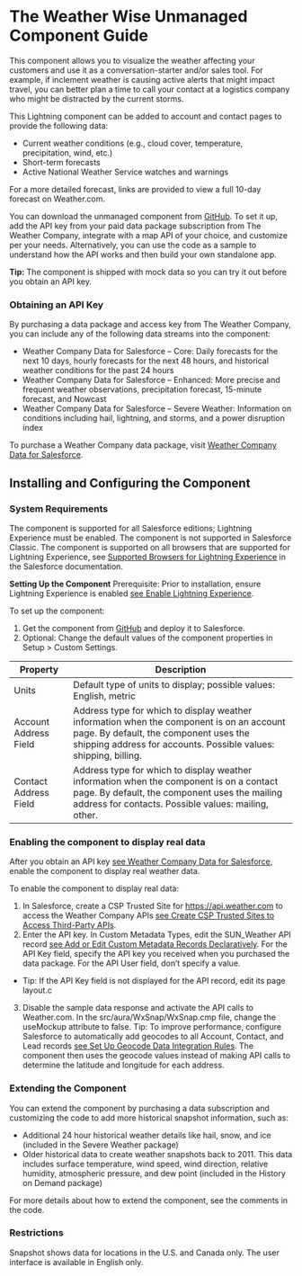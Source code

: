 # The Weather Wise Unmanaged Component Guide

This component allows you to visualize the weather affecting your customers and use it as a conversation-starter and/or sales tool. For example, if inclement weather is causing active alerts that might impact travel, you can better plan a time to call your contact at a logistics company who might be distracted by the current storms.

This Lightning component can be added to account and contact pages to provide the following data:
- Current weather conditions (e.g., cloud cover, temperature, precipitation, wind, etc.)
- Short-term forecasts
- Active National Weather Service watches and warnings 

For a more detailed forecast, links are provided to view a full 10-day forecast on Weather.com.

You can download the unmanaged component from [GitHub](https://github.com/TheWeatherCompany/weather-wise/). To set it up, add the API key from your paid data package subscription from The Weather Company, integrate with a map API of your choice, and customize per your needs. Alternatively, you can use the code as a sample to understand how the API works and then build your own standalone app.

**Tip:** The component is shipped with mock data so you can try it out before you obtain an API key.

### Obtaining an API Key
By purchasing a data package and access key from The Weather Company, you can include any of the following data streams into the component:
- Weather Company Data for Salesforce – Core: Daily forecasts for the next 10 days, hourly forecasts for the next 48 hours, and historical weather conditions for the past 24 hours
- Weather Company Data for Salesforce – Enhanced: More precise and frequent weather observations, precipitation forecast, 15-minute forecast, and Nowcast
- Weather Company Data for Salesforce – Severe Weather: Information on conditions including hail, lightning, and storms, and a power disruption index

To purchase a Weather Company data package, visit [Weather Company Data for Salesforce](https://business.weather.com/products/weather-data-packages-salesforce).

## Installing and Configuring the Component
### System Requirements
The component is supported for all Salesforce editions; Lightning Experience must be enabled. The component is not supported in Salesforce Classic. The component is supported on all browsers that are supported for Lightning Experience, see [Supported Browsers for Lightning Experience](https://help.salesforce.com/articleView?id=getstart_browsers_sfx.htm) in the Salesforce documentation.

**Setting Up the Component**
Prerequisite: Prior to installation, ensure Lightning Experience is enabled [see Enable Lightning Experience](https://help.salesforce.com/articleView?id=lex_enable_intro.htm). 

To set up the component:
1. Get the component from [GitHub](https://github.com/TheWeatherCompany/snapshot/) and deploy it to Salesforce.
2. Optional: Change the default values of the component properties in Setup > Custom Settings.

| Property   | Description   |
| --- |---|
| Units | Default type of units to display; possible values: English, metric |
| Account Address Field | Address type for which to display weather information when the component is on an account page. By default, the component uses the shipping address for accounts. Possible values: shipping, billing.|
| Contact Address Field | Address type for which to display weather information when the component is on a contact page. By default, the component uses the mailing address for contacts. Possible values: mailing, other. |

### Enabling the component to display real data
After you obtain an API key [see Weather Company Data for Salesforce](https://business.weather.com/products/weather-data-packages-salesforce), enable the component to display real weather data.

To enable the component to display real data:
1. In Salesforce, create a CSP Trusted Site for https://api.weather.com to access the Weather Company APIs [see Create CSP Trusted Sites to Access Third-Party APIs](https://help.salesforce.com/articleView?id=csp_trusted_sites.htm).
2. Enter the API key. In Custom Metadata Types, edit the SUN_Weather API record [see Add or Edit Custom Metadata Records Declaratively](https://help.salesforce.com/articleView?id=custommetadatatypes_ui_populate.htm). For the API Key field, specify the API key you received when you purchased the data package.  For the API User field, don’t specify a value.  
  - Tip: If the API Key field is not displayed for the API record, edit its page layout.c
3. Disable the sample data response and activate the API calls to Weather.com. In the src/aura/WxSnap/WxSnap.cmp file, change the useMockup attribute to false. Tip: To improve performance, configure Salesforce to automatically add geocodes to all Account, Contact, and Lead records [see Set Up Geocode Data Integration Rules](https://help.salesforce.com/articleView?id=data_dot_com_clean_add_geocode_information_to_all_records.htm). The component then uses the geocode values instead of making API calls to determine the latitude and longitude for each address. 

  
### Extending the Component
You can extend the component by purchasing a data subscription and customizing the code to add more historical snapshot information, such as: 
- Additional 24 hour historical weather details like hail, snow, and ice (included in the Severe Weather package)
- Older historical data to create weather snapshots back to 2011. This data includes surface temperature, wind speed, wind direction, relative humidity, atmospheric pressure, and dew point (included in the History on Demand package)

For more details about how to extend the component, see the comments in the code.

### Restrictions
Snapshot shows data for locations in the U.S. and Canada only. The user interface is available in English only.

